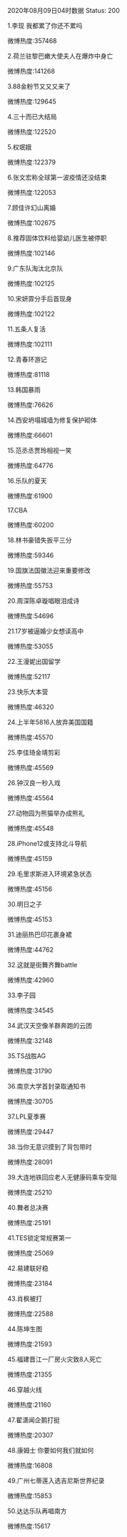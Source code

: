2020年08月09日04时数据
Status: 200

1.李现 我都累了你还不累吗

微博热度:357468

2.荷兰驻黎巴嫩大使夫人在爆炸中身亡

微博热度:141268

3.88金粉节又又又来了

微博热度:129645

4.三十而已大结局

微博热度:122520

5.权珉娥

微博热度:122379

6.张文宏称全球第一波疫情还没结束

微博热度:122053

7.顾佳许幻山离婚

微博热度:102675

8.推荐固体饮料给婴幼儿医生被停职

微博热度:102146

9.广东队淘汰北京队

微博热度:102125

10.宋妍霏分手后首现身

微博热度:102122

11.五条人复活

微博热度:102111

12.青春环游记

微博热度:81118

13.韩国暴雨

微博热度:76626

14.西安坍塌城墙为修复保护砌体

微博热度:66601

15.范丞丞贾玲相视一笑

微博热度:64776

16.乐队的夏天

微博热度:61900

17.CBA

微博热度:60200

18.林书豪错失扳平三分

微博热度:59346

19.国旗法国徽法迎来重要修改

微博热度:55753

20.周深陈卓璇唱眼泪成诗

微博热度:54696

21.17岁被逼婚少女想读高中

微博热度:53055

22.王漫妮出国留学

微博热度:52117

23.快乐大本营

微博热度:46320

24.上半年5816人放弃美国国籍

微博热度:45570

25.李佳琦金靖剪彩

微博热度:45569

26.钟汉良一秒入戏

微博热度:45564

27.动物园为熊猫举办成熊礼

微博热度:45548

28.iPhone12或支持北斗导航

微博热度:45159

29.毛里求斯进入环境紧急状态

微博热度:45156

30.明日之子

微博热度:45153

31.迪丽热巴印花裹身裙

微博热度:44762

32.这就是街舞齐舞battle

微博热度:42960

33.李子园

微博热度:34545

34.武汉天空像羊群奔跑的云团

微博热度:32148

35.TS战胜AG

微博热度:31790

36.南京大学首封录取通知书

微博热度:30705

37.LPL夏季赛

微博热度:29447

38.当你无意识摸到了背包带时

微博热度:28091

39.大连地铁回应老人无健康码乘车受阻

微博热度:25210

40.舞者总决赛

微博热度:25191

41.TES锁定常规赛第一

微博热度:25069

42.易建联好稳

微博热度:23184

43.肖枫被打

微博热度:22588

44.陈坤生图

微博热度:21593

45.福建晋江一厂房火灾致8人死亡

微博热度:21355

46.穿越火线

微博热度:21160

47.翟潇闻企鹅打挺

微博热度:20307

48.康姆士 你要如何我们就如何

微博热度:16808

49.广州七蒂莲入选吉尼斯世界纪录

微博热度:15853

50.达达乐队再唱南方

微博热度:15617


